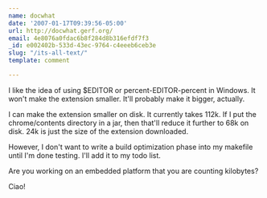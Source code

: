 ```yaml
---
name: docwhat
date: '2007-01-17T09:39:56-05:00'
url: http://docwhat.gerf.org/
email: 4e8076a0fdac6b8f284d8b316efdf7f3
_id: e002402b-533d-43ec-9764-c4eeeb6ceb3e
slug: "/its-all-text/"
template: comment

---
```


I like the idea of using $EDITOR or percent-EDITOR-percent in Windows.  It won't make the extension smaller. It'll probably make it bigger, actually.

I can make the extension smaller on disk.  It currently takes 112k.  If I put the chrome/contents directory in a jar, then that'll reduce it further to 68k on disk.  24k is just the size of the extension downloaded.

However, I don't want to write a build optimization phase into my makefile until I'm done testing.  I'll add it to my todo list.

Are you working on an embedded platform that you are counting kilobytes?

Ciao!
